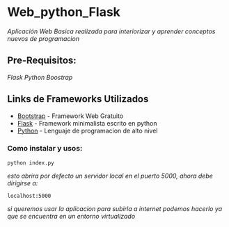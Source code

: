 # Web_python_Flask

_Aplicación Web Basica realizada para interiorizar y aprender conceptos nuevos de programacion_



## Pre-Requisitos:
_Flask_
_Python_
_Boostrap_



## Links de Frameworks Utilizados
* [Bootstrap](https://github.com/twbs/bootstrap) - Framework Web Gratuito
* [Flask](https://flask.palletsprojects.com/en/2.1.x/installation/) - Framework minimalista escrito en python
* [Python](https://www.python.org/) - Lenguaje de programacion de alto nivel

### Como instalar y usos:

```
python index.py
```
_esto abrira por defecto un servidor local en el puerto 5000, ahora debe dirigirse a:_

```
localhost:5000
```

_si queremos usar la aplicacion para subirla a internet podemos hacerlo ya que se encuentra en un entorno virtualizado_
